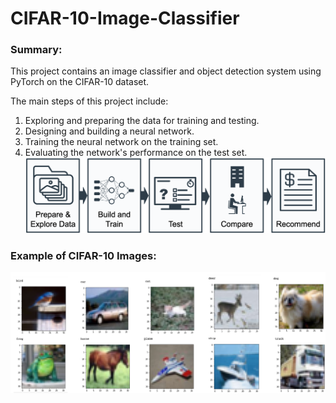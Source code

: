 # CIFAR-10-Image-Classifier

### Summary:

This project contains an image classifier and object detection system using PyTorch on the CIFAR-10 dataset. 


The main steps of this project include: 


1. Exploring and preparing the data for training and testing.
2. Designing and building a neural network.
3. Training the neural network on the training set.
4. Evaluating the network's performance on the test set.
![](steps.png?raw=true "")

### Example of CIFAR-10 Images:
![Example of CIFAR-10 Images](cf.png?raw=true "")
